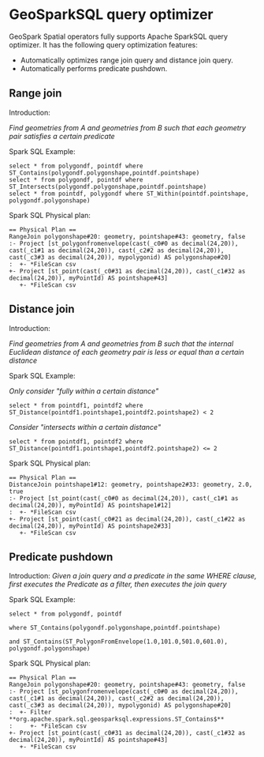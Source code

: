 # GeoSparkSQL query optimizer
GeoSpark Spatial operators fully supports Apache SparkSQL query optimizer. It has the following query optimization features:
* Automatically optimizes range join query and distance join query.
* Automatically performs predicate pushdown.

## Range join
Introduction:

*Find geometries from A and geometries from B such that each geometry pair satisfies a certain predicate*

Spark SQL Example:

```
select * from polygondf, pointdf where ST_Contains(polygondf.polygonshape,pointdf.pointshape)
select * from polygondf, pointdf where ST_Intersects(polygondf.polygonshape,pointdf.pointshape)
select * from pointdf, polygondf where ST_Within(pointdf.pointshape, polygondf.polygonshape)

```
Spark SQL Physical plan:
```
== Physical Plan ==
RangeJoin polygonshape#20: geometry, pointshape#43: geometry, false
:- Project [st_polygonfromenvelope(cast(_c0#0 as decimal(24,20)), cast(_c1#1 as decimal(24,20)), cast(_c2#2 as decimal(24,20)), cast(_c3#3 as decimal(24,20)), mypolygonid) AS polygonshape#20]
:  +- *FileScan csv
+- Project [st_point(cast(_c0#31 as decimal(24,20)), cast(_c1#32 as decimal(24,20)), myPointId) AS pointshape#43]
   +- *FileScan csv

```

## Distance join
Introduction:

*Find geometries from A and geometries from B such that the internal Euclidean distance of each geometry pair is less or equal than a certain distance*

Spark SQL Example:

*Only consider "fully within a certain distance"*
```
select * from pointdf1, pointdf2 where ST_Distance(pointdf1.pointshape1,pointdf2.pointshape2) < 2
```

*Consider "intersects within a certain distance"*
```
select * from pointdf1, pointdf2 where ST_Distance(pointdf1.pointshape1,pointdf2.pointshape2) <= 2
```

Spark SQL Physical plan:
```
== Physical Plan ==
DistanceJoin pointshape1#12: geometry, pointshape2#33: geometry, 2.0, true
:- Project [st_point(cast(_c0#0 as decimal(24,20)), cast(_c1#1 as decimal(24,20)), myPointId) AS pointshape1#12]
:  +- *FileScan csv
+- Project [st_point(cast(_c0#21 as decimal(24,20)), cast(_c1#22 as decimal(24,20)), myPointId) AS pointshape2#33]
   +- *FileScan csv

```
## Predicate pushdown

Introduction:
*Given a join query and a predicate in the same WHERE clause, first executes the Predicate as a filter, then executes the join query*

Spark SQL Example:

```
select * from polygondf, pointdf 

where ST_Contains(polygondf.polygonshape,pointdf.pointshape)

and ST_Contains(ST_PolygonFromEnvelope(1.0,101.0,501.0,601.0), polygondf.polygonshape)
```

Spark SQL Physical plan:

```
== Physical Plan ==
RangeJoin polygonshape#20: geometry, pointshape#43: geometry, false
:- Project [st_polygonfromenvelope(cast(_c0#0 as decimal(24,20)), cast(_c1#1 as decimal(24,20)), cast(_c2#2 as decimal(24,20)), cast(_c3#3 as decimal(24,20)), mypolygonid) AS polygonshape#20]
:  +- Filter  **org.apache.spark.sql.geosparksql.expressions.ST_Contains$**
:     +- *FileScan csv
+- Project [st_point(cast(_c0#31 as decimal(24,20)), cast(_c1#32 as decimal(24,20)), myPointId) AS pointshape#43]
   +- *FileScan csv
```